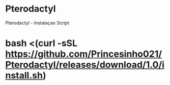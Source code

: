 # Pterodactyl
Pterodactyl - Instalaçao Script


# bash <(curl -sSL https://github.com/Princesinho021/Pterodactyl/releases/download/1.0/install.sh)
